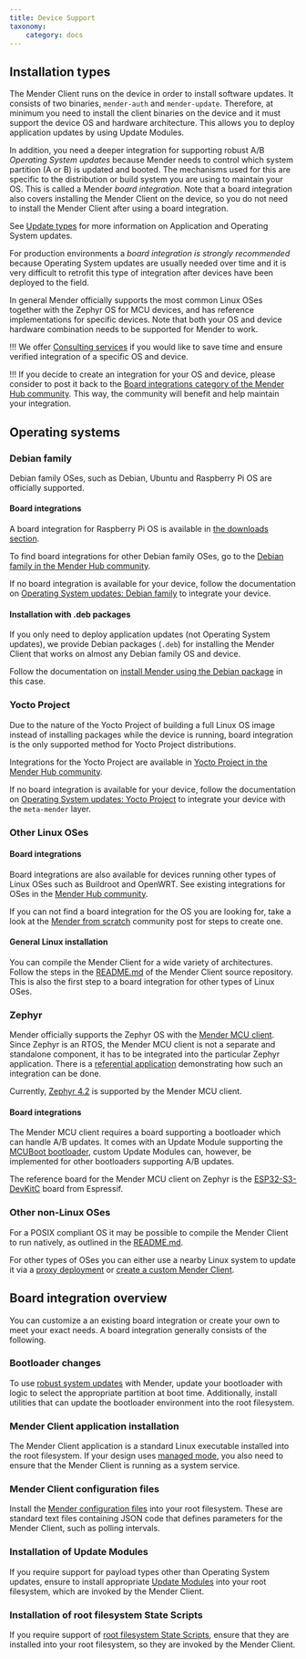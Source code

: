 ```yaml
---
title: Device Support
taxonomy:
    category: docs
---
```


## Installation types

The Mender Client runs on the device in order to install software updates.
It consists of two binaries, `mender-auth` and `mender-update`.
Therefore, at minimum you need to install the client binaries on the device
and it must support the device OS and hardware architecture. This allows
you to deploy application updates by using Update Modules.

In addition, you need a deeper integration for supporting robust
A/B *Operating System updates* because Mender needs to control which system
partition (A or B) is updated and booted. The mechanisms used for this are
specific to the distribution or build system you are using to maintain
your OS. This is called a Mender *board integration*.
Note that a board integration also covers installing the Mender Client on
the device, so you do not need to install the Mender Client after using a
board integration.

See [Update types](../../02.Overview/01.Introduction/docs.md#update-types) for more information
on Application and Operating System updates.

For production environments a *board integration is strongly recommended*
because Operating System updates are usually needed over time and it
is very difficult to retrofit this type of integration after devices have been
deployed to the field.


In general Mender officially supports the most common Linux OSes together with
the Zephyr OS for MCU devices, and has reference implementations for specific
devices. Note that both your OS and device hardware combination needs to be
supported for Mender to work.

!!! We offer [Consulting services](https://mender.io/support-and-services/board-integration?target=_blank) if you would like to save time and ensure verified integration of a specific OS and device.

!!! If you decide to create an integration for your OS and device, please consider to post it back to the [Board integrations category of the Mender Hub community](https://hub.mender.io/c/board-integrations?target=_blank). This way, the community will benefit and help maintain your integration.


## Operating systems


### Debian family

Debian family OSes, such as Debian, Ubuntu and Raspberry Pi OS are officially supported.


#### Board integrations

A board integration for Raspberry Pi OS is available in [the downloads section](../../12.Downloads/chapter.md).

To find board integrations for other Debian family OSes,
go to the [Debian family in the Mender Hub community](https://hub.mender.io/c/board-integrations/debian-family?target=_blank).

If no board integration is available for your device, follow the documentation on
[Operating System updates: Debian family](../../04.Operating-System-updates-Debian-family) to integrate your device.


#### Installation with .deb packages

If you only need to deploy application updates (not Operating System updates),
we provide Debian packages (`.deb`) for installing the Mender Client that works
on almost any Debian family OS and device.

Follow the documentation on [install Mender using the Debian package](../../03.Client-installation/02.Install-with-Debian-package/docs.md)
in this case.


### Yocto Project

Due to the nature of the Yocto Project of building a full Linux OS image instead of
installing packages while the device is running,
board integration is the only supported method for Yocto Project distributions.

Integrations for the Yocto Project are available in
[Yocto Project in the Mender Hub community](https://hub.mender.io/c/board-integrations/yocto-project?target=_blank).

If no board integration is available for your device, follow the documentation on
[Operating System updates: Yocto Project](../../05.Operating-System-updates-Yocto-Project/chapter.md) to integrate your
device with the `meta-mender` layer.


### Other Linux OSes

#### Board integrations

Board integrations are also available for devices running other types of Linux OSes
such as Buildroot and OpenWRT. See existing integrations for OSes in the
[Mender Hub community](https://hub.mender.io/c/board-integrations?target=_blank).

If you can not find a board integration for the OS you are looking for,
take a look at the [Mender from scratch](https://hub.mender.io/t/mender-from-scratch?target=_blank)
community post for steps to create one.


#### General Linux installation

<!--AUTOVERSION: "mender/tree/%?target=_blank"/mender -->
You can compile the Mender Client for a wide variety of architectures. Follow the steps in the
[README.md](https://github.com/mendersoftware/mender/tree/5.0.2?target=_blank#installing-from-source)
of the Mender Client source repository. This is also the first step to a board integration for other types of Linux OSes.



### Zephyr

Mender officially supports the Zephyr OS with the [Mender MCU
client](https://github.com/mendersoftware/mender-mcu). Since Zephyr is an RTOS,
the Mender MCU client is not a separate and standalone component, it has to be
integrated into the particular Zephyr application. There is a [referential
application](https://github.com/mendersoftware/mender-mcu-integration)
demonstrating how such an integration can be done.

<!--AUTOVERSION: "Zephyr %"/ignore "/v%"/ignore-->
Currently, [Zephyr 4.2](https://github.com/zephyrproject-rtos/zephyr/releases/tag/v4.2.0) is supported by the Mender MCU client.


#### Board integrations

The Mender MCU client requires a board supporting a bootloader which can handle
A/B updates. It comes with an Update Module supporting the [MCUBoot
bootloader](https://docs.mcuboot.com/readme-zephyr.html), custom Update Modules
can, however, be implemented for other bootloaders supporting A/B updates.

The reference board for the Mender MCU client on Zephyr is the
[ESP32-S3-DevKitC](https://docs.zephyrproject.org/latest/boards/espressif/esp32s3_devkitc/doc/index.html)
board from Espressif.


### Other non-Linux OSes

<!--AUTOVERSION: "mender/tree/%?target=_blank"/mender -->
For a POSIX compliant OS it may be possible to compile the Mender Client to run natively,
as outlined in the
[README.md](https://github.com/mendersoftware/mender/tree/5.0.2?target=_blank#installing-from-source).

For other types of OSes you can either use a nearby Linux system to update it via a
[proxy deployment](../../02.Overview/01.Introduction/docs.md#proxy-deployments) or
[create a custom Mender Client](https://hub.mender.io/t/how-to-write-a-custom-client-interfacing-a-mender-server).


## Board integration overview

You can customize a an existing board integration or create your own
to meet your exact needs. A board integration generally consists of the following.


### Bootloader changes

To use [robust system
updates](../../02.Overview/01.Introduction/docs.md#robust-operating-system-updates) with
Mender, update your bootloader with logic to select the appropriate partition at
boot time. Additionally, install utilities that can update the bootloader
environment into the root filesystem.


### Mender Client application installation

The Mender Client application is a standard Linux executable installed into the
root filesystem. If your design uses [managed
mode](../../02.Overview/01.Introduction/docs.md#client-modes-of-operation), you
also need to ensure that the Mender Client is running as a system service.


### Mender Client configuration files

Install the [Mender configuration
files](../../03.Client-installation/07.Configuration/docs.md) into your
root filesystem. These are standard text files containing JSON code that defines
parameters for the Mender Client, such as polling intervals.


### Installation of Update Modules

If you require support for payload types other than Operating System
updates, ensure to install appropriate [Update
Modules](../../08.Artifact-creation/08.Create-a-custom-Update-Module/docs.md)
into your root filesystem, which are invoked by the Mender Client.


### Installation of root filesystem State Scripts

If you require support of [root filesystem State
Scripts](../../08.Artifact-creation/04.State-scripts/docs.md#root-filesystem-and-artifact-scripts),
ensure that they are installed into your root filesystem, so they are invoked by the
Mender Client.
